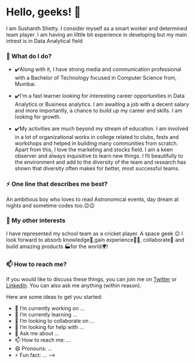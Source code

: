 
# Hello, geeks! 👋

I am Sushanth Shetty. I consider myself as a smart worker and determined team player. I am having an lilttle bit experience in developing but my main intrest is in Data Analytical field

### 🌱 What do I do?
- ✔️Along with it, I have strong media and communication professional with a Bachelor of Technology focused in Computer Science from, Mumbai.

- ✔️I'm a fast learner looking for interesting career opportunities in Data Analytics or Business analytics. I am awaiting a job with a decent salary and more importantly, a chance to build up my career and skills. I am looking for growth.

- ✔️My activities are much beyond my stream of education. I am involved in a lot of organizational works in college related to clubs, fests and workshops and helped in building many communities from scratch. Apart from this, I love the marketing and stocks field. I am a keen observer and always inquisitive to learn new things. I fit beautifully to the environment and add to the diversity of the team and research has shown that diversity often makes for better, most successful teams. 

### ⚡ One line that describes me best? 
An ambitious boy who loves to read Astronomical events, day dream at nights and sometime codes too.😉😉

### 👯 My other interests
I have represented my school team as a cricket player. A space geek 😉
I look forward to absorb knowledge🧠,gain experience👨‍🏭, collaborate🤝 and build amazing products 🏭for the world🌍!

### 📫 How to reach me?
If you would like to discuss these things, you can join me on [Twitter](https://twitter.com/Sushanth700) or [LinkedIn](https://www.linkedin.com/in/sushanth-shetty-446415181/). You can also ask me anything (within reason).

Here are some ideas to get you started:

- 🔭 I’m currently working on ...
- 🌱 I’m currently learning ...
- 👯 I’m looking to collaborate on ...
- 🤔 I’m looking for help with ...
- 💬 Ask me about ...
- 📫 How to reach me: ...
- 😄 Pronouns: ...
- ⚡ Fun fact: ...
-->

